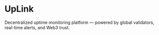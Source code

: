 # UpLink
Decentralized uptime monitoring platform — powered by global validators, real-time alerts, and Web3 trust.
